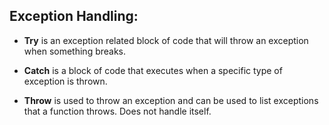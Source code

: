 ## Exception Handling:

- **Try** is an exception related block of code that will throw an exception when something breaks.

- **Catch** is a block of code that executes when a specific type of exception is thrown.

- **Throw** is used to throw an exception and can be used to list exceptions that a function throws. Does not handle itself.
